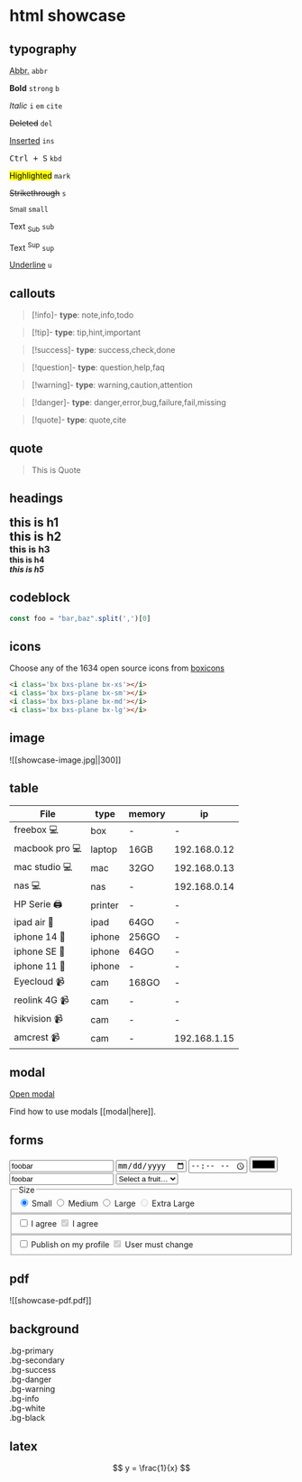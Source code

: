 ---
---
# html showcase

## typography

<article aria-label="Inline text examples"><div class="grid"><div><p><abbr title="Abbreviation">Abbr.</abbr> <code>abbr</code></p><p><strong>Bold</strong> <code>strong</code> <code>b</code></p><p><em>Italic</em> <code>i</code> <code>em</code> <code>cite</code></p><p><del>Deleted</del> <code>del</code></p><p><ins>Inserted</ins> <code>ins</code></p><p><kbd>Ctrl + S</kbd> <code>kbd</code></p></div><div><p><mark>Highlighted</mark> <code>mark</code></p><p><s>Strikethrough</s> <code>s</code></p><p><small>Small </small><code>small</code></p><p>Text <sub>Sub</sub> <code>sub</code></p><p>Text <sup>Sup</sup> <code>sup</code></p><p><u>Underline</u> <code>u</code></p></div></div></article>


## callouts

> [!info]-
> **type**: note,info,todo

> [!tip]-
> **type**: tip,hint,important

> [!success]-
> **type**: success,check,done

> [!question]-
> **type**: question,help,faq

> [!warning]-
> **type**: warning,caution,attention

> [!danger]-
> **type**: danger,error,bug,failure,fail,missing

> [!quote]-
> **type**: quote,cite



## quote

> This is Quote



## headings

<article>
<h1 style="margin:0;">this is h1</h1>
<h2 style="margin:0;">this is h2</h2>
<h3 style="margin:0;">this is h3</h3>
<h4 style="margin:0;">this is h4</h4>
<h5 style="margin:0;">this is h5</h5>
</article>


## codeblock

```js
const foo = "bar,baz".split(',')[0]
```


## icons

Choose any of the 1634 open source icons from [boxicons](https://boxicons.com/)

```html
<i class='bx bxs-plane bx-xs'></i>
<i class='bx bxs-plane bx-sm'></i>
<i class='bx bxs-plane bx-md'></i>
<i class='bx bxs-plane bx-lg'></i>
```

<!-- Icons below -->
<div class="d-flex align-items-center">
<i class='bx bxs-plane bx-xs'></i>
<i class='bx bxs-plane bx-sm'></i>
<i class='bx bxs-plane bx-md'></i>
<i class='bx bxs-plane bx-lg'></i>
</div>


## image

![[showcase-image.jpg||300]]

## table 

| File             | type    | memory | ip           |
| ---------------- | ------- | ------ | ------------ |
| freebox 💻       | box     | -      | -            |
| macbook pro 💻   | laptop  | 16GB   | 192.168.0.12 |
| mac studio 💻    | mac     | 32GO   | 192.168.0.13  |
| nas 💻           | nas     | -      | 192.168.0.14 |
| HP Serie 🖨 | printer | -      | -            |
| ipad air 📱      | ipad    | 64GO   | -            |
| iphone 14 📱     | iphone  | 256GO  | -            |
| iphone SE 📱     | iphone  | 64GO   | -            |
| iphone 11 📱     | iphone  | -      | -            |
| Eyecloud 📹      | cam     | 168GO  | -            |
| reolink 4G 📹    | cam     | -      | -            |
| hikvision 📹     | cam     | -      | -            |
| amcrest 📹       | cam     | -      | 192.168.1.15 |


## modal

<a href="#" role="button" class="contrast outline" data-click="$('#modal-example').modal('open', event)">Open modal</a>
<!-- Modal -->
<dialog id="modal-example">
  <article>
    <a href="#" class="close" data-click="$('#modal-example').modal('close', event)"></a>
    <h3>Confirm your action!</h3>
    <p>
      Cras sit amet maximus risus.<br/>
      Pellentesque sodales odio sit amet augue finibus pellentesque.<br/><br/> 
      Nullam finibus risus non semper euismod.
    </p>
    <footer>
      <a href="#" role="button" class="secondary" data-click="$('#modal-example').modal('close', event)">
        Cancel
      </a>
      <a href="#"  role="button" data-click="$('#modal-example').modal('close', event)">
        Confirm
      </a>
    </footer>
  </article>
</dialog>

Find how to use modals [[modal|here]].

## forms

<div>
<input type="text" value="foobar" />
<input type="date" />
<input type="time" />
<input type="color" />
<input type="search" value="foobar" />
<select>
<option value="" selected>Select a fruit…</option>
<option>…</option>
<option>…</option>
</select>
<!-- Radios -->
<fieldset>
<legend>Size</legend>
<label for="small">
	<input type="radio" id="small" name="size" value="small" checked>
	Small
</label>
<label for="medium">
	<input type="radio" id="medium" name="size" value="medium">
	Medium
</label>
<label for="large">
	<input type="radio" id="large" name="size" value="large">
	Large
</label>
<label for="extralarge">
	<input type="radio" id="extralarge" name="size" value="extralarge" disabled>
	Extra Large
</label>
</fieldset>

<!-- Checkboxes -->
<fieldset>
<label for="terms">
	<input type="checkbox" id="terms" name="terms">
	I agree 
</label>
<label for="terms_sharing">
	<input type="checkbox" id="terms_sharing" name="terms_sharing" disabled checked>
	I agree 
</label>
</fieldset>

<!-- Switches -->
<fieldset>
<label for="switch">
	<input type="checkbox" id="switch" name="switch" role="switch">
	Publish on my profile
</label>
<label for="switch_disabled">
	<input type="checkbox" id="switch_disabled" name="switch_disabled" role="switch_disabled" disabled checked>
	User must change 
</label>
</fieldset>
</div>


## pdf

![[showcase-pdf.pdf]]


## background
<div>
<div class="p-1 px-2 mb-1 bg-primary">.bg-primary</div>
<div class="p-1 px-2 mb-1 bg-secondary">.bg-secondary</div>
<div class="p-1 px-2 mb-1 bg-success">.bg-success</div>
<div class="p-1 px-2 mb-1 bg-danger">.bg-danger</div>
<div class="p-1 px-2 mb-1 bg-warning">.bg-warning</div>
<div class="p-1 px-2 mb-1 bg-info">.bg-info</div>
<div class="p-1 px-2 mb-1 bg-white">.bg-white</div>
<div class="p-1 px-2 mb-1 bg-black">.bg-black</div>
</div>
<p></p>

## latex

$$
y = \frac{1}{x}
$$



